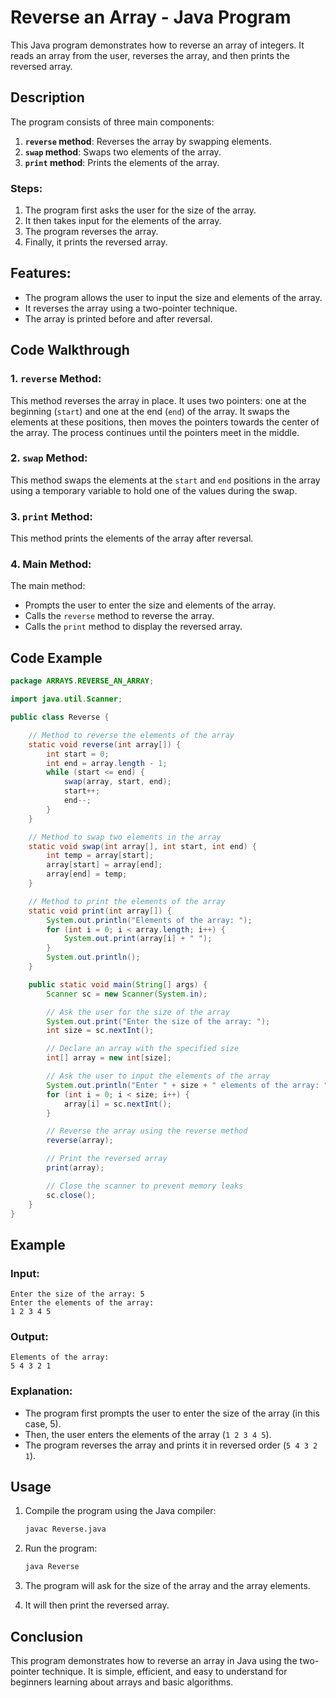 # Reverse an Array - Java Program

This Java program demonstrates how to reverse an array of integers. It reads an array from the user, reverses the array, and then prints the reversed array.

## Description

The program consists of three main components:

1. **`reverse` method**: Reverses the array by swapping elements.
2. **`swap` method**: Swaps two elements of the array.
3. **`print` method**: Prints the elements of the array.

### Steps:

1. The program first asks the user for the size of the array.
2. It then takes input for the elements of the array.
3. The program reverses the array.
4. Finally, it prints the reversed array.

## Features:

- The program allows the user to input the size and elements of the array.
- It reverses the array using a two-pointer technique.
- The array is printed before and after reversal.

## Code Walkthrough

### 1. `reverse` Method:

This method reverses the array in place. It uses two pointers: one at the beginning (`start`) and one at the end (`end`) of the array. It swaps the elements at these positions, then moves the pointers towards the center of the array. The process continues until the pointers meet in the middle.

### 2. `swap` Method:

This method swaps the elements at the `start` and `end` positions in the array using a temporary variable to hold one of the values during the swap.

### 3. `print` Method:

This method prints the elements of the array after reversal.

### 4. Main Method:

The main method:

- Prompts the user to enter the size and elements of the array.
- Calls the `reverse` method to reverse the array.
- Calls the `print` method to display the reversed array.

## Code Example

```java
package ARRAYS.REVERSE_AN_ARRAY;

import java.util.Scanner;

public class Reverse {

    // Method to reverse the elements of the array
    static void reverse(int array[]) {
        int start = 0;
        int end = array.length - 1;
        while (start <= end) {
            swap(array, start, end);
            start++;
            end--;
        }
    }

    // Method to swap two elements in the array
    static void swap(int array[], int start, int end) {
        int temp = array[start];
        array[start] = array[end];
        array[end] = temp;
    }

    // Method to print the elements of the array
    static void print(int array[]) {
        System.out.println("Elements of the array: ");
        for (int i = 0; i < array.length; i++) {
            System.out.print(array[i] + " ");
        }
        System.out.println();
    }

    public static void main(String[] args) {
        Scanner sc = new Scanner(System.in);

        // Ask the user for the size of the array
        System.out.print("Enter the size of the array: ");
        int size = sc.nextInt();

        // Declare an array with the specified size
        int[] array = new int[size];

        // Ask the user to input the elements of the array
        System.out.println("Enter " + size + " elements of the array: ");
        for (int i = 0; i < size; i++) {
            array[i] = sc.nextInt();
        }

        // Reverse the array using the reverse method
        reverse(array);

        // Print the reversed array
        print(array);

        // Close the scanner to prevent memory leaks
        sc.close();
    }
}
```

## Example

### Input:

```
Enter the size of the array: 5
Enter the elements of the array:
1 2 3 4 5
```

### Output:

```
Elements of the array:
5 4 3 2 1
```

### Explanation:

- The program first prompts the user to enter the size of the array (in this case, 5).
- Then, the user enters the elements of the array (`1 2 3 4 5`).
- The program reverses the array and prints it in reversed order (`5 4 3 2 1`).

## Usage

1. Compile the program using the Java compiler:

   ```bash
   javac Reverse.java
   ```

2. Run the program:

   ```bash
   java Reverse
   ```

3. The program will ask for the size of the array and the array elements.
4. It will then print the reversed array.

## Conclusion

This program demonstrates how to reverse an array in Java using the two-pointer technique. It is simple, efficient, and easy to understand for beginners learning about arrays and basic algorithms.
